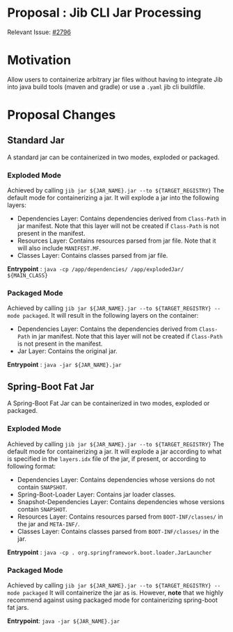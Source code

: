 # Proposal : Jib CLI Jar Processing 

Relevant Issue: [#2796](https://github.com/GoogleContainerTools/jib/issues/2796)

# Motivation 
Allow users to containerize arbitrary jar files without having to integrate Jib into java build tools (maven and gradle) or use a `.yaml` jib cli buildfile.

# Proposal Changes

## Standard Jar 
A standard jar can be containerized in two modes, exploded or packaged. 

### Exploded Mode
Achieved by calling `jib jar ${JAR_NAME}.jar --to ${TARGET_REGISTRY}`
The default mode for containerizing a jar. It will explode a jar into the following layers:  
- Dependencies Layer: Contains dependencies derived from `Class-Path` in jar manifest. Note that this layer will not be created if `Class-Path` is not present in the manifest.
- Resources Layer: Contains resources parsed from jar file. Note that it will also include `MANIFEST.MF`.
- Classes Layer: Contains classes parsed from jar file. 

**Entrypoint** : `java -cp /app/dependencies/ /app/explodedJar/ ${MAIN_CLASS}`

### Packaged Mode
Achieved by calling `jib jar ${JAR_NAME}.jar --to ${TARGET_REGISTRY} --mode packaged`.
It will result in the following layers on the container:
- Dependencies Layer: Contains the dependencies derived from `Class-Path` in jar manifest. Note that this layer will not be created if `Class-Path` is not present in the manifest.
- Jar Layer: Contains the original jar.

**Entrypoint** : `java -jar ${JAR_NAME}.jar`

## Spring-Boot Fat Jar
A Spring-Boot Fat Jar can be containerized in two modes, exploded or packaged. 

### Exploded Mode
Achieved by calling `jib jar ${JAR_NAME}.jar --to ${TARGET_REGISTRY}`
The default mode for containerizing a jar. It will explode a jar according to what is specified in the `layers.idx` file of the jar, if present, or according to following format:
- Dependencies Layer: Contains dependencies whose versions do not contain `SNAPSHOT`.
- Spring-Boot-Loader Layer: Contains jar loader classes.
- Snapshot-Dependencies Layer: Contains dependencies whose versions contain `SNAPSHOT`.
- Resources Layer: Contains resources parsed from `BOOT-INF/classes/` in the jar and `META-INF/`.
- Classes Layer: Contains classes parsed from `BOOT-INF/classes/` in the jar.

**Entrypoint** : `java -cp . org.springframework.boot.loader.JarLauncher`

### Packaged Mode
Achieved by calling `jib jar ${JAR_NAME}.jar --to ${TARGET_REGISTRY} --mode packaged`
It will containerize the jar as is. However, **note** that we highly recommend against using packaged mode for containerizing spring-boot fat jars. 

**Entrypoint**: `java -jar ${JAR_NAME}.jar`